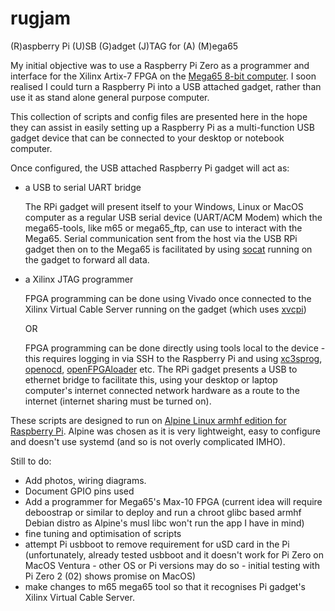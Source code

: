 # rugjam
(R)aspberry Pi (U)SB (G)adget (J)TAG for (A) (M)ega65

My initial objective was to use a Raspberry Pi Zero as a programmer and interface for the Xilinx Artix-7 FPGA on the [Mega65 8-bit computer](https://github.com/MEGA65/).
I soon realised I could turn a Raspberry Pi into a USB attached gadget, rather than use it as stand alone general purpose computer.

This collection of scripts and config files are presented here in the hope they can assist in easily setting up a Raspberry Pi as a multi-function USB gadget device that can be connected to your desktop or notebook computer.

Once configured, the USB attached Raspberry Pi gadget will act as:

- a USB to serial UART bridge

  The RPi gadget will present itself to your Windows, Linux or MacOS computer as a regular USB serial device (UART/ACM Modem) which the mega65-tools, like m65
or mega65_ftp, can use to interact with the Mega65. Serial communication sent from the host via the USB RPi gadget then on to the Mega65 is facilitated by using [socat](http://www.dest-unreach.org/socat/) running on the gadget to forward all data.

- a Xilinx JTAG programmer

  FPGA programming can be done using Vivado once connected to the Xilinx Virtual Cable Server running on the gadget (which uses [xvcpi](https://github.com/derekmulcahy/xvcpi))
  
  OR
  
  FPGA programming can be done directly using tools local to the device - this requires logging in via SSH to the Raspberry Pi and using [xc3sprog](https://github.com/matrix-io/xc3sprog), [openocd](https://github.com/openocd-org/openocd),
[openFPGAloader](https://github.com/trabucayre/openFPGALoader) etc. The RPi gadget presents a USB to ethernet bridge to facilitate this, using your desktop or laptop computer's internet connected network hardware as a
route to the internet (internet sharing must be turned on).

These scripts are designed to run on [Alpine Linux armhf edition for Raspberry Pi](https://www.alpinelinux.org/downloads/). Alpine was chosen as it is very lightweight, easy to configure and doesn't use systemd (and so is not overly complicated IMHO).

Still to do:
- Add photos, wiring diagrams.
- Document GPIO pins used
- Add a programmer for Mega65's Max-10 FPGA (current idea will require deboostrap or similar to deploy and run a chroot glibc based armhf Debian distro as Alpine's musl libc won't run the app I have in mind) 
- fine tuning and optimisation of scripts
- attempt Pi usbboot to remove requirement for uSD card in the Pi (unfortunately, already tested usbboot and it doesn't work for Pi Zero on MacOS Ventura - other OS or Pi versions may do so - initial testing with Pi Zero 2 (02) shows promise on MacOS)
- make changes to m65 mega65 tool so that it recognises Pi gadget's Xilinx Virtual Cable Server.
